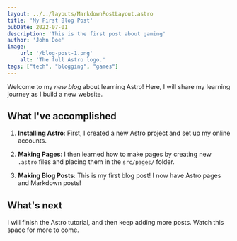 ```yaml
---
layout: ../../layouts/MarkdownPostLayout.astro
title: 'My First Blog Post'
pubDate: 2022-07-01
description: 'This is the first post about gaming'
author: 'John Doe'
image:
    url: '/blog-post-1.png'
    alt: 'The full Astro logo.'
tags: ["tech", "blogging", "games"]
---
```



Welcome to my _new blog_ about learning Astro! Here, I will share my learning journey as I build a new website.

## What I've accomplished

1. **Installing Astro**: First, I created a new Astro project and set up my online accounts.

2. **Making Pages**: I then learned how to make pages by creating new `.astro` files and placing them in the `src/pages/` folder.

3. **Making Blog Posts**: This is my first blog post! I now have Astro pages and Markdown posts!

## What's next

I will finish the Astro tutorial, and then keep adding more posts. Watch this space for more to come.